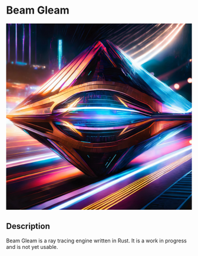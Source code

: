 # Beam Gleam
<!-- Logo -->
![Logo](resources/logo.jpg)

## Description

Beam Gleam is a ray tracing engine written in Rust. It is a work in progress and is not yet usable.